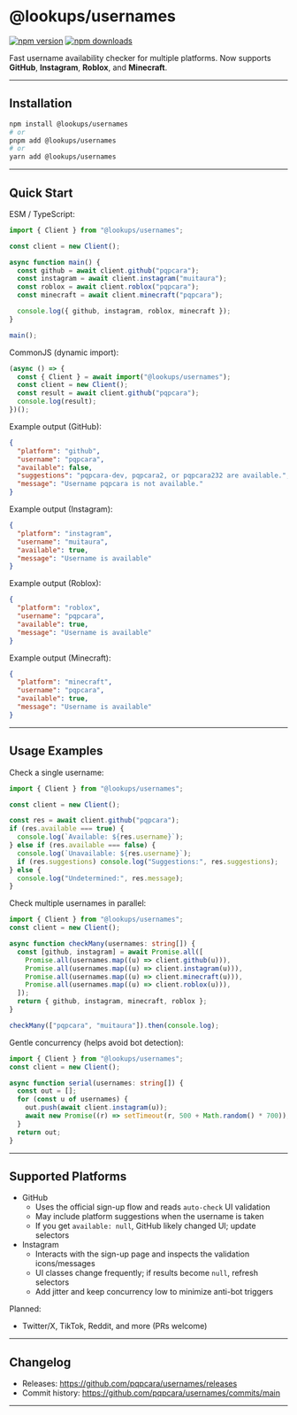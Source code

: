 # @lookups/usernames

<p align="left">
  <a href="https://www.npmjs.com/package/@lookups/usernames"><img alt="npm version" src="https://img.shields.io/npm/v/%40lookups%2Fusernames?color=blue" /></a>
  <a href="https://www.npmjs.com/package/@lookups/usernames"><img alt="npm downloads" src="https://img.shields.io/npm/dm/%40lookups%2Fusernames" /></a>
</p>

Fast username availability checker for multiple platforms.
Now supports **GitHub**, **Instagram**, **Roblox**, and **Minecraft**.

---

## Installation

```bash
npm install @lookups/usernames
# or
pnpm add @lookups/usernames
# or
yarn add @lookups/usernames
```

---

## Quick Start

ESM / TypeScript:

```ts
import { Client } from "@lookups/usernames";

const client = new Client();

async function main() {
  const github = await client.github("pqpcara");
  const instagram = await client.instagram("muitaura");
  const roblox = await client.roblox("pqpcara");
  const minecraft = await client.minecraft("pqpcara");

  console.log({ github, instagram, roblox, minecraft });
}

main();
```

CommonJS (dynamic import):

```js
(async () => {
  const { Client } = await import("@lookups/usernames");
  const client = new Client();
  const result = await client.github("pqpcara");
  console.log(result);
})();
```

Example output (GitHub):

```json
{
  "platform": "github",
  "username": "pqpcara",
  "available": false,
  "suggestions": "pqpcara-dev, pqpcara2, or pqpcara232 are available.",
  "message": "Username pqpcara is not available."
}
```

Example output (Instagram):

```json
{
  "platform": "instagram",
  "username": "muitaura",
  "available": true,
  "message": "Username is available"
}
```

Example output (Roblox):

```json
{
  "platform": "roblox",
  "username": "pqpcara",
  "available": true,
  "message": "Username is available"
}
```

Example output (Minecraft):

```json
{
  "platform": "minecraft",
  "username": "pqpcara",
  "available": true,
  "message": "Username is available"
}
```

---

## Usage Examples

Check a single username:

```ts
import { Client } from "@lookups/usernames";

const client = new Client();

const res = await client.github("pqpcara");
if (res.available === true) {
  console.log(`Available: ${res.username}`);
} else if (res.available === false) {
  console.log(`Unavailable: ${res.username}`);
  if (res.suggestions) console.log("Suggestions:", res.suggestions);
} else {
  console.log("Undetermined:", res.message);
}
```

Check multiple usernames in parallel:

```ts
import { Client } from "@lookups/usernames";
const client = new Client();

async function checkMany(usernames: string[]) {
  const [github, instagram] = await Promise.all([
    Promise.all(usernames.map((u) => client.github(u))),
    Promise.all(usernames.map((u) => client.instagram(u))),
    Promise.all(usernames.map((u) => client.minecraft(u))),
    Promise.all(usernames.map((u) => client.roblox(u))),
  ]);
  return { github, instagram, minecraft, roblox };
}

checkMany(["pqpcara", "muitaura"]).then(console.log);
```

Gentle concurrency (helps avoid bot detection):

```ts
import { Client } from "@lookups/usernames";
const client = new Client();

async function serial(usernames: string[]) {
  const out = [];
  for (const u of usernames) {
    out.push(await client.instagram(u));
    await new Promise((r) => setTimeout(r, 500 + Math.random() * 700));
  }
  return out;
}
```

---

## Supported Platforms

- GitHub
  - Uses the official sign-up flow and reads `auto-check` UI validation
  - May include platform suggestions when the username is taken
  - If you get `available: null`, GitHub likely changed UI; update selectors
- Instagram
  - Interacts with the sign-up page and inspects the validation icons/messages
  - UI classes change frequently; if results become `null`, refresh selectors
  - Add jitter and keep concurrency low to minimize anti-bot triggers

Planned:
- Twitter/X, TikTok, Reddit, and more (PRs welcome)


---

## Changelog

- Releases: https://github.com/pqpcara/usernames/releases
- Commit history: https://github.com/pqpcara/usernames/commits/main

---
